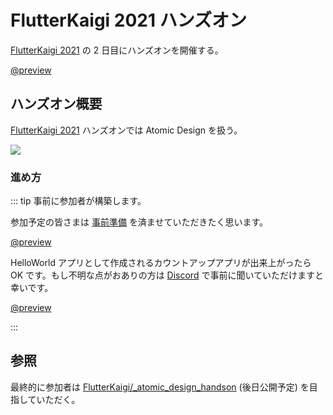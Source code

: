 # FlutterKaigi 2021 ハンズオン

[FlutterKaigi 2021](https://flutterkaigi.jp/) の 2 日目にハンズオンを開催する。

[@preview](https://flutterkaigi.jp/)

## ハンズオン概要

[FlutterKaigi 2021](https://flutterkaigi.jp/) ハンズオンでは Atomic Design を扱う。

![](https://i.imgur.com/pBCwqQv.jpg)

### 進め方

::: tip 事前に参加者が構築します。

参加予定の皆さまは [事前準備](https://github.com/FlutterKaigi/atomic_design_handson/wiki) を済ませていただきたく思います。

[@preview](https://github.com/FlutterKaigi/atomic_design_handson/wiki)

HelloWorld アプリとして作成されるカウントアップアプリが出来上がったら OK です。もし不明な点がおありの方は [Discord](https://discord.com/invite/Nr7H8JTJSF) で事前に聞いていただけますと幸いです。

[@preview](https://discord.com/invite/Nr7H8JTJSF)

:::

## 参照

最終的に参加者は [FlutterKaigi/_atomic_design_handson](https://github.com/FlutterKaigi/_atomic_design_handson) (後日公開予定) を目指していただく。
